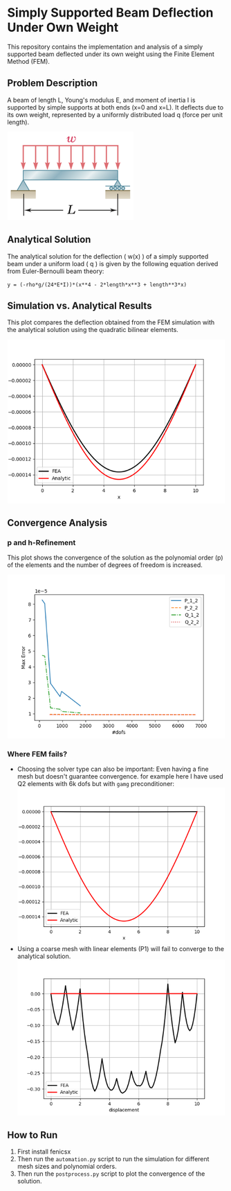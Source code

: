 # Simply Supported Beam Deflection Under Own Weight

This repository contains the implementation and analysis of a simply supported beam deflected under its own weight using the Finite Element Method (FEM).

## Problem Description

A beam of length L, Young's modulus E, and moment of inertia I is supported by simple supports at both ends (x=0 and x=L). It deflects due to its own weight, represented by a uniformly distributed load q (force per unit length).

![Beam Setup Figure](figs/beam_setup.png)


## Analytical Solution

The analytical solution for the deflection \( w(x) \) of a simply supported beam under a uniform load \( q \) is given by the following equation derived from Euler-Bernoulli beam theory:

```
y = (-rho*g/(24*E*I))*(x**4 - 2*length*x**3 + length**3*x)
```

## Simulation vs. Analytical Results

This plot compares the deflection obtained from the FEM simulation with the analytical solution using the quadratic bilinear elements.

![Analytical vs Simulation Plot](figs/deflection.png)

## Convergence Analysis

### p and h-Refinement

This plot shows the convergence of the solution as the polynomial order (p) of the elements and the number of degrees of freedom is increased.

![p-Refinement Plot](figs/errors.png)

### Where FEM fails?
* Choosing the solver type can also be important: Even having a fine mesh but doesn't guarantee convergence. for example here I have used Q2 elements with 6k dofs but with `gamg` preconditioner:
![gamg](figs/deflection-gamg.png)
* Using a coarse mesh with linear elements (P1) will fail to converge to the analytical solution.
![P1 Mesh](figs/10-5-P-2-1-CG-HYPRE.png)
## How to Run
1. First install fenicsx
2. Then run the `automation.py` script to run the simulation for different mesh sizes and polynomial orders.
3. Then run the `postprocess.py` script to plot the convergence of the solution.
